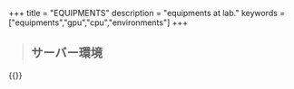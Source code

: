 +++
title = "EQUIPMENTS"
description = "equipments at lab."
keywords = ["equipments","gpu","cpu","environments"]
+++

> ## サーバー環境

{{<csv src="/static/equipments/gpu_equipments.csv">}}



